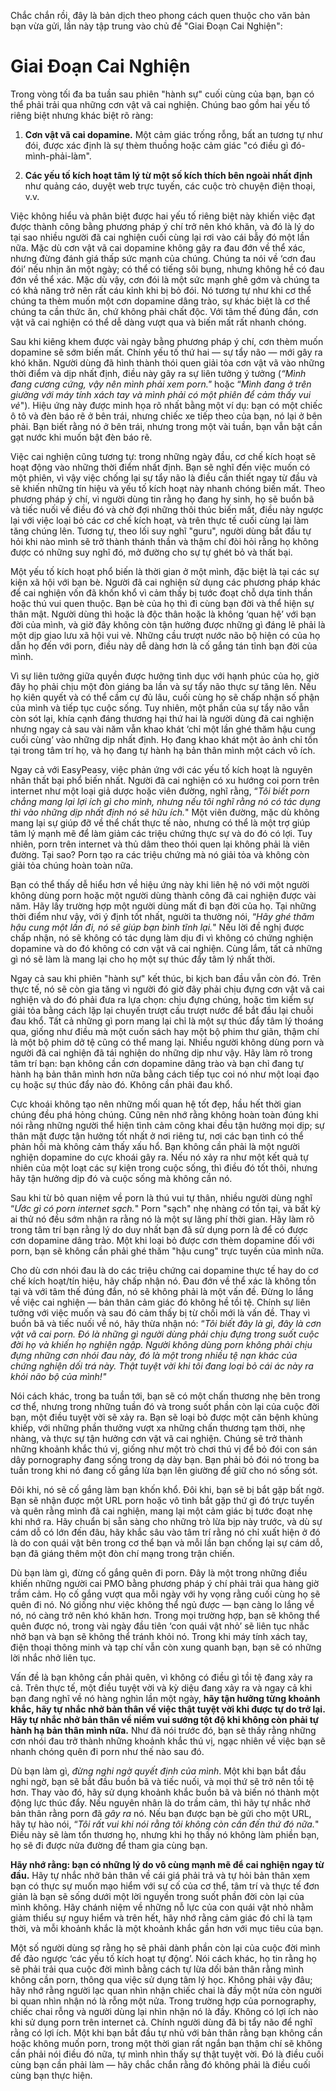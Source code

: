 Chắc chắn rồi, đây là bản dịch theo phong cách quen thuộc cho văn bản bạn vừa gửi, lần này tập trung vào chủ đề "Giai Đoạn Cai Nghiện":

# Giai Đoạn Cai Nghiện

Trong vòng tối đa ba tuần sau phiên "hành sự" cuối cùng của bạn, bạn có thể phải trải qua những cơn vật vã cai nghiện. Chúng bao gồm hai yếu tố riêng biệt nhưng khác biệt rõ ràng:

1. **Cơn vật vã cai dopamine.** Một cảm giác trống rỗng, bất an tương tự như đói, được xác định là sự thèm thuồng hoặc cảm giác "có điều gì đó-mình-phải-làm".

2. **Các yếu tố kích hoạt tâm lý từ một số kích thích bên ngoài nhất định** như quảng cáo, duyệt web trực tuyến, các cuộc trò chuyện điện thoại, v.v.

Việc không hiểu và phân biệt được hai yếu tố riêng biệt này khiến việc đạt được thành công bằng phương pháp ý chí trở nên khó khăn, và đó là lý do tại sao nhiều người đã cai nghiện cuối cùng lại rơi vào cái bẫy đó một lần nữa. Mặc dù cơn vật vã cai dopamine không gây ra đau đớn về thể xác, nhưng đừng đánh giá thấp sức mạnh của chúng. Chúng ta nói về ‘cơn đau đói’ nếu nhịn ăn một ngày; có thể có tiếng sôi bụng, nhưng không hề có đau đớn về thể xác. Mặc dù vậy, cơn đói là một sức mạnh ghê gớm và chúng ta có khả năng trở nên rất cáu kỉnh khi bị bỏ đói. Nó tương tự như khi cơ thể chúng ta thèm muốn một cơn dopamine dâng trào, sự khác biệt là cơ thể chúng ta cần thức ăn, chứ không phải chất độc. Với tâm thế đúng đắn, cơn vật vã cai nghiện có thể dễ dàng vượt qua và biến mất rất nhanh chóng.

Sau khi kiêng khem được vài ngày bằng phương pháp ý chí, cơn thèm muốn dopamine sẽ sớm biến mất. Chính yếu tố thứ hai — sự tẩy não — mới gây ra khó khăn. Người dùng đã hình thành thói quen giải tỏa cơn vật vã vào những thời điểm và dịp nhất định, điều này gây ra sự liên tưởng ý tưởng (*“Mình đang cương cứng, vậy nên mình phải xem porn."* hoặc “*Mình đang ở trên giường với máy tính xách tay và mình phải có một phiên để cảm thấy vui vẻ*"). Hiệu ứng này được minh họa rõ nhất bằng một ví dụ: bạn có một chiếc ô tô và đèn báo rẽ ở bên trái, nhưng chiếc xe tiếp theo của bạn, nó lại ở bên phải. Bạn biết rằng nó ở bên trái, nhưng trong một vài tuần, bạn vẫn bật cần gạt nước khi muốn bật đèn báo rẽ.

Việc cai nghiện cũng tương tự: trong những ngày đầu, cơ chế kích hoạt sẽ hoạt động vào những thời điểm nhất định. Bạn sẽ nghĩ đến việc muốn có một phiên, vì vậy việc chống lại sự tẩy não là điều cần thiết ngay từ đầu và sẽ khiến những tín hiệu và yếu tố kích hoạt này nhanh chóng biến mất. Theo phương pháp ý chí, vì người dùng tin rằng họ đang hy sinh, họ sẽ buồn bã và tiếc nuối về điều đó và chờ đợi những thôi thúc biến mất, điều này ngược lại với việc loại bỏ các cơ chế kích hoạt, và trên thực tế cuối cùng lại làm tăng chúng lên. Tương tự, theo lối suy nghĩ "guru", người dùng bắt đầu tự hỏi khi nào mình sẽ trở thành thánh thần và thậm chí đòi hỏi rằng họ không được có những suy nghĩ đó, mở đường cho sự tự ghét bỏ và thất bại.

Một yếu tố kích hoạt phổ biến là thời gian ở một mình, đặc biệt là tại các sự kiện xã hội với bạn bè. Người đã cai nghiện sử dụng các phương pháp khác để cai nghiện vốn đã khốn khổ vì cảm thấy bị tước đoạt chỗ dựa tinh thần hoặc thú vui quen thuộc. Bạn bè của họ thì đi cùng bạn đời và thể hiện sự thân mật. Người dùng thì hoặc là độc thân hoặc là không ‘quan hệ’ với bạn đời của mình, và giờ đây không còn tận hưởng được những gì đáng lẽ phải là một dịp giao lưu xã hội vui vẻ. Những cầu trượt nước não bộ hiện có của họ dẫn họ đến với porn, điều này dễ dàng hơn là cố gắng tán tỉnh bạn đời của mình.

Vì sự liên tưởng giữa quyền được hưởng tình dục với hạnh phúc của họ, giờ đây họ phải chịu một đòn giáng ba lần và sự tẩy não thực sự tăng lên. Nếu họ kiên quyết và có thể cầm cự đủ lâu, cuối cùng họ sẽ chấp nhận số phận của mình và tiếp tục cuộc sống. Tuy nhiên, một phần của sự tẩy não vẫn còn sót lại, khía cạnh đáng thương hại thứ hai là người dùng đã cai nghiện nhưng ngay cả sau vài năm vẫn khao khát ‘chỉ một lần ghé thăm hậu cung cuối cùng’ vào những dịp nhất định. Họ đang khao khát một ảo ảnh chỉ tồn tại trong tâm trí họ, và họ đang tự hành hạ bản thân mình một cách vô ích.

Ngay cả với EasyPeasy, việc phản ứng với các yếu tố kích hoạt là nguyên nhân thất bại phổ biến nhất. Người đã cai nghiện có xu hướng coi porn trên internet như một loại giả dược hoặc viên đường, nghĩ rằng, “*Tôi biết porn chẳng mang lại lợi ích gì cho mình, nhưng nếu tôi nghĩ rằng nó có tác dụng thì vào những dịp nhất định nó sẽ hữu ích.*" Một viên đường, mặc dù không mang lại sự giúp đỡ về thể chất thực tế nào, nhưng có thể là một trợ giúp tâm lý mạnh mẽ để làm giảm các triệu chứng thực sự và do đó có lợi. Tuy nhiên, porn trên internet và thủ dâm theo thói quen lại không phải là viên đường. Tại sao? Porn tạo ra các triệu chứng mà nó giải tỏa và không còn giải tỏa chúng hoàn toàn nữa.

Bạn có thể thấy dễ hiểu hơn về hiệu ứng này khi liên hệ nó với một người không dùng porn hoặc một người dùng thành công đã cai nghiện được vài năm. Hãy lấy trường hợp một người dùng mất đi bạn đời của họ. Tại những thời điểm như vậy, với ý định tốt nhất, người ta thường nói, “*Hãy ghé thăm hậu cung một lần đi, nó sẽ giúp bạn bình tĩnh lại.*" Nếu lời đề nghị được chấp nhận, nó sẽ không có tác dụng làm dịu đi vì không có chứng nghiện dopamine và do đó không có cơn vật vã cai nghiện. Cùng lắm, tất cả những gì nó sẽ làm là mang lại cho họ một sự thúc đẩy tâm lý nhất thời.

Ngay cả sau khi phiên "hành sự" kết thúc, bi kịch ban đầu vẫn còn đó. Trên thực tế, nó sẽ còn gia tăng vì người đó giờ đây phải chịu đựng cơn vật vã cai nghiện và do đó phải đưa ra lựa chọn: chịu đựng chúng, hoặc tìm kiếm sự giải tỏa bằng cách lặp lại chuyến trượt cầu trượt nước để bắt đầu lại chuỗi đau khổ. Tất cả những gì porn mang lại chỉ là một sự thúc đẩy tâm lý thoáng qua, giống như điều mà một cuốn sách hay một bộ phim thư giãn, thậm chí là một bộ phim dở tệ cũng có thể mang lại. Nhiều người không dùng porn và người đã cai nghiện đã tái nghiện do những dịp như vậy. Hãy làm rõ trong tâm trí bạn: bạn không cần cơn dopamine dâng trào và bạn chỉ đang tự hành hạ bản thân mình hơn nữa bằng cách tiếp tục coi nó như một loại đạo cụ hoặc sự thúc đẩy nào đó. Không cần phải đau khổ.

Cực khoái không tạo nên những mối quan hệ tốt đẹp, hầu hết thời gian chúng đều phá hỏng chúng. Cũng nên nhớ rằng không hoàn toàn đúng khi nói rằng những người thể hiện tình cảm công khai đều tận hưởng mọi dịp; sự thân mật được tận hưởng tốt nhất ở nơi riêng tư, nơi các bạn tình có thể phản hồi mà không cảm thấy xấu hổ. Bạn không cần phải là một người nghiện dopamine do cực khoái gây ra. Nếu nó xảy ra như một kết quả tự nhiên của một loạt các sự kiện trong cuộc sống, thì điều đó tốt thôi, nhưng hãy tận hưởng dịp đó và cuộc sống mà không cần nó.

Sau khi từ bỏ quan niệm về porn là thú vui tự thân, nhiều người dùng nghĩ “*Ước gì có porn internet sạch.*" Porn "sạch" nhẹ nhàng *có* tồn tại, và bất kỳ ai thử nó đều sớm nhận ra rằng nó là một sự lãng phí thời gian. Hãy làm rõ trong tâm trí bạn rằng lý do duy nhất bạn đã sử dụng porn là để có được cơn dopamine dâng trào. Một khi loại bỏ được cơn thèm dopamine đối với porn, bạn sẽ không cần phải ghé thăm "hậu cung" trực tuyến của mình nữa.

Cho dù cơn nhói đau là do các triệu chứng cai dopamine thực tế hay do cơ chế kích hoạt/tín hiệu, hãy chấp nhận nó. Đau đớn về thể xác là không tồn tại và với tâm thế đúng đắn, nó sẽ không phải là một vấn đề. Đừng lo lắng về việc cai nghiện — bản thân cảm giác đó không hề tồi tệ. Chính sự liên tưởng với việc muốn và sau đó cảm thấy bị từ chối mới là vấn đề. Thay vì buồn bã và tiếc nuối về nó, hãy thừa nhận nó: “*Tôi biết đây là gì, đây là cơn vật vã cai porn. Đó là những gì người dùng phải chịu đựng trong suốt cuộc đời họ và khiến họ nghiện ngập. Người không dùng porn không phải chịu đựng những cơn nhói đau này, đó là một trong nhiều tệ nạn khác của chứng nghiện dối trá này. Thật tuyệt vời khi tôi đang loại bỏ cái ác này ra khỏi não bộ của mình!"*

Nói cách khác, trong ba tuần tới, bạn sẽ có một chấn thương nhẹ bên trong cơ thể, nhưng trong những tuần đó và trong suốt phần còn lại của cuộc đời bạn, một điều tuyệt vời sẽ xảy ra. Bạn sẽ loại bỏ được một căn bệnh khủng khiếp, với những phần thưởng vượt xa những chấn thương tạm thời, nhẹ nhàng, và thực sự tận hưởng cơn vật vã cai nghiện. Chúng sẽ trở thành những khoảnh khắc thú vị, giống như một trò chơi thú vị để bỏ đói con sán dây pornography đang sống trong dạ dày bạn. Bạn phải bỏ đói nó trong ba tuần trong khi nó đang cố gắng lừa bạn lên giường để giữ cho nó sống sót.

Đôi khi, nó sẽ cố gắng làm bạn khốn khổ. Đôi khi, bạn sẽ bị bắt gặp bất ngờ. Bạn sẽ nhận được một URL porn hoặc vô tình bắt gặp thứ gì đó trực tuyến và quên rằng mình đã cai nghiện, mang lại một cảm giác bị tước đoạt nhẹ khi nhớ ra. Hãy chuẩn bị sẵn sàng cho những trò lừa bịp này trước, và dù sự cám dỗ có lớn đến đâu, hãy khắc sâu vào tâm trí rằng nó chỉ xuất hiện ở đó là do con quái vật bên trong cơ thể bạn và mỗi lần bạn chống lại sự cám dỗ, bạn đã giáng thêm một đòn chí mạng trong trận chiến.

Dù bạn làm gì, đừng cố gắng quên đi porn. Đây là một trong những điều khiến những người cai PMO bằng phương pháp ý chí phải trải qua hàng giờ trầm cảm. Họ cố gắng vượt qua mỗi ngày với hy vọng rằng cuối cùng họ sẽ quên đi nó. Nó giống như việc không thể ngủ được — bạn càng lo lắng về nó, nó càng trở nên khó khăn hơn. Trong mọi trường hợp, bạn sẽ không thể quên được nó, trong vài ngày đầu tiên ‘con quái vật nhỏ’ sẽ liên tục nhắc nhở bạn và bạn sẽ không thể tránh khỏi nó. Trong khi máy tính xách tay, điện thoại thông minh và tạp chí vẫn còn xung quanh bạn, bạn sẽ có những lời nhắc nhở liên tục.

Vấn đề là bạn không cần phải quên, vì không có điều gì tồi tệ đang xảy ra cả. Trên thực tế, một điều tuyệt vời và kỳ diệu đang xảy ra và ngay cả khi bạn đang nghĩ về nó hàng nghìn lần một ngày, **hãy tận hưởng từng khoảnh khắc, hãy tự nhắc nhở bản thân về việc thật tuyệt vời khi được tự do trở lại. Hãy tự nhắc nhở bản thân về niềm vui sướng tột độ khi không còn phải tự hành hạ bản thân mình nữa.** Như đã nói trước đó, bạn sẽ thấy rằng những cơn nhói đau trở thành những khoảnh khắc thú vị, ngạc nhiên về việc bạn sẽ nhanh chóng quên đi porn như thế nào sau đó.

Dù bạn làm gì, *đừng nghi ngờ quyết định của mình*. Một khi bạn bắt đầu nghi ngờ, bạn sẽ bắt đầu buồn bã và tiếc nuối, và mọi thứ sẽ trở nên tồi tệ hơn. Thay vào đó, hãy sử dụng khoảnh khắc buồn bã và biến nó thành một động lực thúc đẩy. Nếu nguyên nhân là do trầm cảm, thì hãy tự nhắc nhở bản thân rằng porn đã *gây ra* nó. Nếu bạn được bạn bè gửi cho một URL, hãy tự hào nói, “*Tôi rất vui khi nói rằng tôi không còn cần đến thứ đó nữa.*" Điều này sẽ làm tổn thương họ, nhưng khi họ thấy nó không làm phiền bạn, họ sẽ đi được nửa đường để tham gia cùng bạn.

**Hãy nhớ rằng: bạn có những lý do vô cùng mạnh mẽ để cai nghiện ngay từ đầu.** Hãy tự nhắc nhở bản thân về cái giá phải trả và tự hỏi bản thân xem bạn có thực sự muốn mạo hiểm với sự cố của cơ thể, tâm trí và thực tế đơn giản là bạn sẽ sống dưới một lời nguyền trong suốt phần đời còn lại của mình không. Hãy chánh niệm về những nỗ lực của con quái vật nhỏ nhằm giảm thiểu sự nguy hiểm và trên hết, hãy nhớ rằng cảm giác đó chỉ là tạm thời, và mỗi khoảnh khắc là một khoảnh khắc gần hơn với mục tiêu của bạn.

Một số người dùng sợ rằng họ sẽ phải dành phần còn lại của cuộc đời mình để đảo ngược ‘các yếu tố kích hoạt tự động’. Nói cách khác, họ tin rằng họ sẽ phải trải qua cuộc đời mình bằng cách tự lừa dối bản thân rằng mình không cần porn, thông qua việc sử dụng tâm lý học. Không phải vậy đâu; hãy nhớ rằng người lạc quan nhìn nhận chiếc chai là đầy một nửa còn người bi quan nhìn nhận nó là rỗng một nửa. Trong trường hợp của pornography, chiếc chai rỗng và người dùng lại nhìn nhận nó là đầy. Không có lợi ích nào khi sử dụng porn trên internet cả. Chính người dùng đã bị tẩy não để nghĩ rằng có lợi ích. Một khi bạn bắt đầu tự nhủ với bản thân rằng bạn không cần hoặc không muốn porn, trong một thời gian rất ngắn bạn thậm chí sẽ không cần phải nói điều đó nữa, tự mình nhìn thấy sự thật tuyệt vời. Đó là điều cuối cùng bạn cần phải làm — hãy chắc chắn rằng đó không phải là điều cuối cùng bạn thực hiện.

